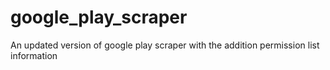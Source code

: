 # google_play_scraper
An updated version of google play scraper with the addition permission list information
